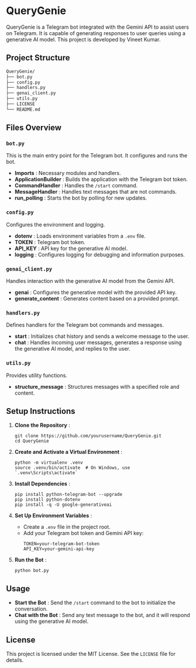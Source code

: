 # QueryGenie

QueryGenie is a Telegram bot integrated with the Gemini API to assist users on Telegram. It is capable of generating responses to user queries using a generative AI model. This project is developed by Vineet Kumar.

## Project Structure

```bash
QueryGenie/
├── bot.py
├── config.py
├── handlers.py
├── genai_client.py
├── utils.py
├── LICENSE
└── README.md
```

## Files Overview

### `bot.py`

This is the main entry point for the Telegram bot. It configures and runs the bot.

* **Imports** : Necessary modules and handlers.
* **ApplicationBuilder** : Builds the application with the Telegram bot token.
* **CommandHandler** : Handles the `/start` command.
* **MessageHandler** : Handles text messages that are not commands.
* **run_polling** : Starts the bot by polling for new updates.

### `config.py`

Configures the environment and logging.

* **dotenv** : Loads environment variables from a `.env` file.
* **TOKEN** : Telegram bot token.
* **API_KEY** : API key for the generative AI model.
* **logging** : Configures logging for debugging and information purposes.

### `genai_client.py`

Handles interaction with the generative AI model from the Gemini API.

* **genai** : Configures the generative model with the provided API key.
* **generate_content** : Generates content based on a provided prompt.

### `handlers.py`

Defines handlers for the Telegram bot commands and messages.

* **start** : Initializes chat history and sends a welcome message to the user.
* **chat** : Handles incoming user messages, generates a response using the generative AI model, and replies to the user.

### `utils.py`

Provides utility functions.

* **structure_message** : Structures messages with a specified role and content.


## Setup Instructions

1. **Clone the Repository** :

   ```
   git clone https://github.com/yourusername/QueryGenie.git
   cd QueryGenie
   ```
2. **Create and Activate a Virtual Environment** :

   ```
   python -m virtualenv .venv
   source .venv/bin/activate  # On Windows, use `.venv\Scripts\activate`
   ```
3. **Install Dependencies** :

   ```
   pip install python-telegram-bot --upgrade
   pip install python-dotenv
   pip install -q -U google-generativeai
   ```
4. **Set Up Environment Variables** :

   * Create a `.env` file in the project root.
   * Add your Telegram bot token and Gemini API key:
     ```
     TOKEN=your-telegram-bot-token
     API_KEY=your-gemini-api-key
     ```
5. **Run the Bot** :

   ```
   python bot.py
   ```

## Usage

* **Start the Bot** : Send the `/start` command to the bot to initialize the conversation.
* **Chat with the Bot** : Send any text message to the bot, and it will respond using the generative AI model.

## License

This project is licensed under the MIT License. See the `LICENSE` file for details.
